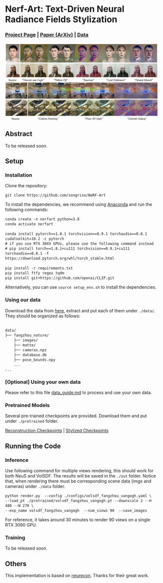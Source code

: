 # Nerf-Art: Text-Driven Neural Radiance Fields Stylization

### [Project Page]() | [Paper (ArXiv)]() | [Data](https://drive.google.com/drive/folders/12zOhjv4CrUC-z3n4uF-qHNrT7doZcsVA?usp=share_link)

<img src="asset/placeholder.jpg">

## Abstract
To be released soon.
## Setup
### Installation
Clone the repository:
```
git clone https://github.com/songrise/NeRF-Art
```

To install the dependencies, we recommend using [Anaconda](https://www.anaconda.com/products/individual) and run the following commands:
```
conda create -n nerfart python=3.8
conda activate nerfart

conda install pytorch==1.8.1 torchvision==0.9.1 torchaudio==0.8.1 cudatoolkit=10.2 -c pytorch
# if you use RTX 30XX GPUs, please use the following command instead
# pip install torch==1.8.1+cu111 torchvision==0.9.1+cu111 torchaudio==0.8.1 -f https://download.pytorch.org/whl/torch_stable.html

pip install -r requirements.txt
pip install ftfy regex tqdm
pip install git+https://github.com/openai/CLIP.git
```
Alternatively, you can use `source setup_env.sh` to install the dependencies.


### Using our data
Download the data from [here](https://drive.google.com/drive/folders/12zOhjv4CrUC-z3n4uF-qHNrT7doZcsVA?usp=share_link), extract and put each of them under `./data/`. They should be organized as follows:
```

data/
├── fangzhou_nature/
    ├── images/
    ├── matte/
    ├── cameras.npz
    ├── database.db
    ├── pose_bounds.npy
    ...
...
```

### [Optional] Using your own data
Please refer to this file [data_guide.md](./data_guide.md) to process and use your own data.
### Pretrained Models
Several pre-trained checkpoints are provided. Download them and put under `./pretrained` folder.  

[Reconstruction Checkpoints](https://drive.google.com/drive/folders/1ikNT0nxA7uMoezIn75bp7VAIz05UYfYJ?usp=sharing) | [Stylized Checkpoints](https://drive.google.com/drive/folders/14uENGC2grnjoyuKZdS-slQtCmOWduz6u?usp=sharing)



## Running the Code

### Inference
Use following command for multiple views rendering, this should work for both NeuS and VolSDF. The results will be saved in the `./out` folder. Notice that, when rendering there must be corresponding scene data (imgs and cameras) under `./data` folder.

```
python render.py  --config ./configs/volsdf_fangzhou_vangogh.yaml \
--load_pt ./pretrained/volsdf_fangzhou_vangogh.pt --downscale 2 --H 480 --W 270 \
--exp_name volsdf_fangzhou_vangogh  --num_views 90  --save_images 
```
For reference, it takes around 30 minutes to render 90 views on a single RTX 3090 GPU.


### Training
To be released soon.

## Others
This implementation is based on [neurecon](https://github.com/ventusff/neurecon). Thanks for their great work.